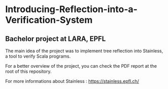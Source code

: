 # Introducing-Reflection-into-a-Verification-System
## Bachelor project at LARA, EPFL


The main idea of the project was to implement tree reflection into Stainless, a tool to verify Scala programs.

For a better overview of the project, you can check the PDF report at the root of this repository.

For more informations about Stainless : <https://stainless.epfl.ch/>
